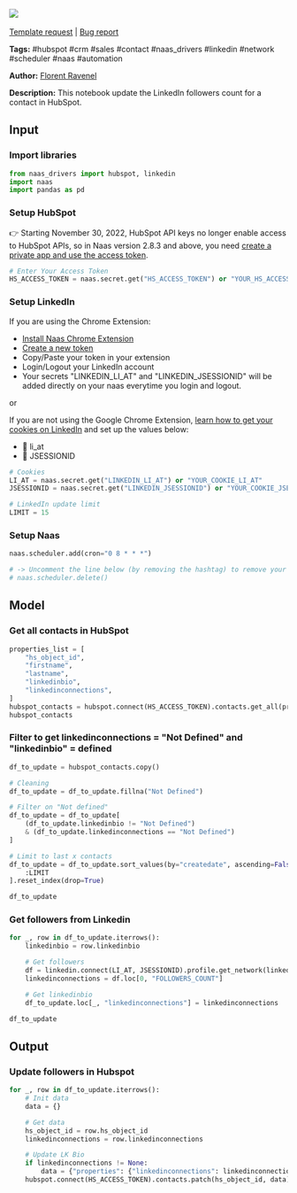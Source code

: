 <a href="https://app.naas.ai/user-redirect/naas/downloader?url=https://raw.githubusercontent.com/jupyter-naas/awesome-notebooks/master/HubSpot/HubSpot_Update_followers_from_linkedin.ipynb" target="_parent"><img src="https://naasai-public.s3.eu-west-3.amazonaws.com/open_in_naas.svg"/></a><br><br><a href="https://github.com/jupyter-naas/awesome-notebooks/issues/new?assignees=&labels=&template=template-request.md&title=Tool+-+Action+of+the+notebook+">Template request</a> | <a href="https://github.com/jupyter-naas/awesome-notebooks/issues/new?assignees=&labels=bug&template=bug_report.md&title=HubSpot+-+Update+followers+from+linkedin:+Error+short+description">Bug report</a>

**Tags:** #hubspot #crm #sales #contact #naas_drivers #linkedin #network #scheduler #naas #automation

**Author:** [Florent Ravenel](https://www.linkedin.com/in/florent-ravenel/)

**Description:** This notebook update the LinkedIn followers count for a contact in HubSpot.

## Input

### Import libraries


```python
from naas_drivers import hubspot, linkedin
import naas
import pandas as pd
```

### Setup HubSpot
👉 Starting November 30, 2022, HubSpot API keys no longer enable access to HubSpot APIs, so in Naas version 2.8.3 and above, you need [create a private app and use the access token](https://developers.hubspot.com/docs/api/private-apps).


```python
# Enter Your Access Token
HS_ACCESS_TOKEN = naas.secret.get("HS_ACCESS_TOKEN") or "YOUR_HS_ACCESS_TOKEN"
```

### Setup LinkedIn
If you are using the Chrome Extension:

- [Install Naas Chrome Extension](https://chrome.google.com/webstore/detail/naas/cpkgfedlkfiknjpkmhcglmjiefnechpp?hl=fr&authuser=0)
- [Create a new token](https://app.naas.ai/hub/token)
- Copy/Paste your token in your extension
- Login/Logout your LinkedIn account
- Your secrets "LINKEDIN_LI_AT" and "LINKEDIN_JSESSIONID" will be added directly on your naas everytime you login and logout.

or <br>

If you are not using the Google Chrome Extension, [learn how to get your cookies on LinkedIn](https://www.notion.so/LinkedIn-driver-Get-your-cookies-d20a8e7e508e42af8a5b52e33f3dba75) and set up the values below:
- 🍪 li_at
- 🍪 JSESSIONID


```python
# Cookies
LI_AT = naas.secret.get("LINKEDIN_LI_AT") or "YOUR_COOKIE_LI_AT"
JSESSIONID = naas.secret.get("LINKEDIN_JSESSIONID") or "YOUR_COOKIE_JSESSIONID"

# LinkedIn update limit
LIMIT = 15
```

### Setup Naas


```python
naas.scheduler.add(cron="0 8 * * *")

# -> Uncomment the line below (by removing the hashtag) to remove your scheduler
# naas.scheduler.delete()
```

## Model

### Get all contacts in HubSpot


```python
properties_list = [
    "hs_object_id",
    "firstname",
    "lastname",
    "linkedinbio",
    "linkedinconnections",
]
hubspot_contacts = hubspot.connect(HS_ACCESS_TOKEN).contacts.get_all(properties_list)
hubspot_contacts
```

### Filter to get linkedinconnections = "Not Defined" and "linkedinbio" = defined


```python
df_to_update = hubspot_contacts.copy()

# Cleaning
df_to_update = df_to_update.fillna("Not Defined")

# Filter on "Not defined"
df_to_update = df_to_update[
    (df_to_update.linkedinbio != "Not Defined")
    & (df_to_update.linkedinconnections == "Not Defined")
]

# Limit to last x contacts
df_to_update = df_to_update.sort_values(by="createdate", ascending=False)[
    :LIMIT
].reset_index(drop=True)

df_to_update
```

### Get followers from Linkedin


```python
for _, row in df_to_update.iterrows():
    linkedinbio = row.linkedinbio

    # Get followers
    df = linkedin.connect(LI_AT, JSESSIONID).profile.get_network(linkedinbio)
    linkedinconnections = df.loc[0, "FOLLOWERS_COUNT"]

    # Get linkedinbio
    df_to_update.loc[_, "linkedinconnections"] = linkedinconnections

df_to_update
```

## Output

### Update followers in Hubspot


```python
for _, row in df_to_update.iterrows():
    # Init data
    data = {}

    # Get data
    hs_object_id = row.hs_object_id
    linkedinconnections = row.linkedinconnections

    # Update LK Bio
    if linkedinconnections != None:
        data = {"properties": {"linkedinconnections": linkedinconnections}}
    hubspot.connect(HS_ACCESS_TOKEN).contacts.patch(hs_object_id, data)
```

